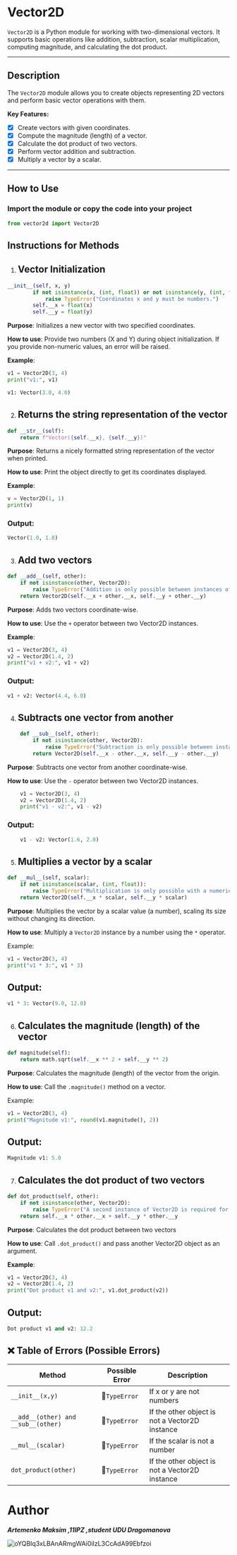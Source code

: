 # Vector2D 

`Vector2D` is a Python module for working with two-dimensional vectors. It supports basic operations like addition, subtraction, scalar multiplication, computing magnitude, and calculating the dot product.

---

##  Description

The `Vector2D` module allows you to create objects representing 2D vectors and perform basic vector operations with them.

**Key Features:**
- [X] Create vectors with given coordinates.
- [X] Compute the magnitude (length) of a vector.
- [X] Calculate the dot product of two vectors.
- [X] Perform vector addition and subtraction.
- [X] Multiply a vector by a scalar.

---

##  How to Use

###  Import the module or copy the code into your project
```python
from vector2d import Vector2D  
```
## Instructions for Methods
1. ## Vector Initialization
```py
__init__(self, x, y)
        if not isinstance(x, (int, float)) or not isinstance(y, (int, float)):
            raise TypeError("Coordinates x and y must be numbers.")
        self.__x = float(x)
        self.__y = float(y)
```
**Purpose**:
Initializes a new vector with two specified coordinates.

**How to use**:
Provide two numbers (X and Y) during object initialization.
If you provide non-numeric values, an error will be raised.

**Example**:
```py
v1 = Vector2D(3, 4)
print("v1:", v1)

v1: Vector(3.0, 4.0)
```

2. ## Returns the string representation of the vector
```py
def __str__(self):
    return f"Vector({self.__x}, {self.__y})"
```
**Purpose**:
Returns a nicely formatted string representation of the vector when printed.

**How to use**:
Print the object directly to get its coordinates displayed.

**Example**:
```py
v = Vector2D(1, 1)
print(v)
```
### Output:
```py
Vector(1.0, 1.0)
```

3. ## Add two vectors
```py
def __add__(self, other):
    if not isinstance(other, Vector2D):
        raise TypeError("Addition is only possible between instances of Vector2D.")
    return Vector2D(self.__x + other.__x, self.__y + other.__y)
```
**Purpose**:
Adds two vectors coordinate-wise.

**How to use**:
Use the ```+``` operator between two Vector2D instances.

**Example**:
```py
v1 = Vector2D(3, 4)
v2 = Vector2D(1.4, 2)
print("v1 + v2:", v1 + v2)
```
### Output:
```py
v1 + v2: Vector(4.4, 6.0)
```

4. ## Subtracts one vector from another
```py
    def __sub__(self, other):
        if not isinstance(other, Vector2D):
            raise TypeError("Subtraction is only possible between instances of Vector2D.")
        return Vector2D(self.__x - other.__x, self.__y - other.__y)
```
**Purpose**:
    Subtracts one vector from another coordinate-wise.

**How to use**:
Use the ```-``` operator between two Vector2D instances.
```py
    v1 = Vector2D(3, 4)
    v2 = Vector2D(1.4, 2)
    print("v1 - v2:", v1 - v2)
```
### Output:
```py
    v1 - v2: Vector(1.6, 2.0)
```
5. ## Multiplies a vector by a scalar
```py
def __mul__(self, scalar):
    if not isinstance(scalar, (int, float)):
        raise TypeError("Multiplication is only possible with a numeric value.")
    return Vector2D(self.__x * scalar, self.__y * scalar)
```
**Purpose**:
Multiplies the vector by a scalar value (a number), scaling its size without changing its direction.

**How to use**:
Multiply a ```Vector2D``` instance by a number using the ```*``` operator.

Example:
```py
v1 = Vector2D(3, 4)
print("v1 * 3:", v1 * 3)
```
## Output:
```py
v1 * 3: Vector(9.0, 12.0)
```

6. ## Calculates the magnitude (length) of the vector
```py
def magnitude(self):
    return math.sqrt(self.__x ** 2 + self.__y ** 2)
```
**Purpose**:
Calculates the magnitude (length) of the vector from the origin.

**How to use**:
Call the ```.magnitude()``` method on a vector.

Example:
```py
v1 = Vector2D(3, 4)
print("Magnitude v1:", round(v1.magnitude(), 2))
```
## Output:
```py
Magnitude v1: 5.0
```

7. ## Calculates the dot product of two vectors
```py
def dot_product(self, other):
    if not isinstance(other, Vector2D):
        raise TypeError("A second instance of Vector2D is required for computation.")
    return self.__x * other.__x + self.__y * other.__y
```
**Purpose**:
Calculates the dot product between two vectors 

**How to use**:
Call ```.dot_product()``` and pass another Vector2D object as an argument.

**Example**:
```py
v1 = Vector2D(3, 4)
v2 = Vector2D(1.4, 2)
print("Dot product v1 and v2:", v1.dot_product(v2))
```
## Output: 
```py
Dot product v1 and v2: 12.2
```

## :x: Table of Errors (Possible Errors)
| Method | Possible Error | Description |
| ------ | -------------- | ----------- |
|```__init__(x,y)```|:red_circle:```TypeError```| If x or y are not numbers |
|```__add__(other) and __sub__(other)```|:red_circle:```TypeError```|If the other object is not a Vector2D instance|
|```__mul__(scalar)```|:red_circle:```TypeError```|If the scalar is not a number|
|```dot_product(other)```|:red_circle:```TypeError```|If the other object is not a Vector2D instance|

# Author
***Artemenko Maksim ,11IPZ ,student UDU Dragomanova***


![oYQBIq3xLBAnARmgWAi0iIzL3CcAdA99Ebfzoi](https://github.com/user-attachments/assets/e2cc082f-8b0c-4b68-b0ec-8b366110aa43)

